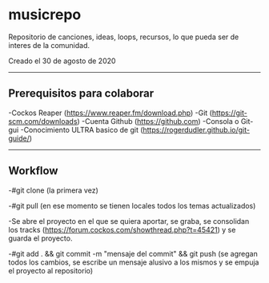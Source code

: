 # musicrepo

Repositorio de canciones, ideas, loops, recursos, lo que pueda ser de interes de la comunidad.

Creado el 30 de agosto de 2020

----------------------------
Prerequisitos para colaborar
----------------------------

-Cockos Reaper (https://www.reaper.fm/download.php)
-Git (https://git-scm.com/downloads)
-Cuenta Github (https://github.com)
-Consola o Git-gui
-Conocimiento ULTRA basico de git (https://rogerdudler.github.io/git-guide/)

-----------------------------
Workflow
-----------------------------

-#git clone (la primera vez)

-#git pull (en ese momento se tienen locales todos los temas actualizados)

-Se abre el proyecto en el que se quiera aportar, se graba, se consolidan los tracks (https://forum.cockos.com/showthread.php?t=45421) y se guarda el proyecto.

-#git add . && git commit -m "mensaje del commit" && git push (se agregan todos los cambios, se escribe un mensaje alusivo a los mismos y se empuja el proyecto al repositorio)
